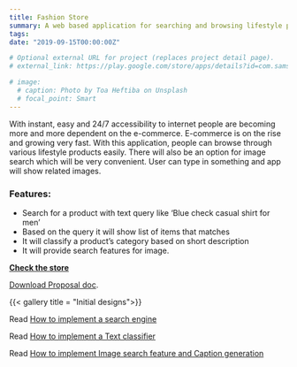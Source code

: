 ```yaml
---
title: Fashion Store
summary: A web based application for searching and browsing lifestyle products. Users can search with text and image. 
tags:
date: "2019-09-15T00:00:00Z"

# Optional external URL for project (replaces project detail page).
# external_link: https://play.google.com/store/apps/details?id=com.samsung.android.sdrawing&hl=en_US

# image:
  # caption: Photo by Toa Heftiba on Unsplash
  # focal_point: Smart
---
```


With instant, easy and 24/7 accessibility to internet people are becoming more and more dependent on the e-commerce. E-commerce is on the rise and growing very fast. With this application, people can browse through various lifestyle products easily. 
There will also be an option for image search which will be very convenient. User can type in something and app will show related images.


### Features:
- Search for a product with text query like ‘Blue check casual shirt for men’
- Based on the query it will show list of items that matches
- It will classify a product’s category based on short description
- It will provide search features for image.

**[Check the store](http://anur0narm.pythonanywhere.com/)**

[Download Proposal doc](https://docs.google.com/document/d/1ZVAFFHlCBG1l4Wd82mfjS3JDPAvexHeDbZjU5qMNQEw/edit?usp=sharing).

{{< gallery title = "Initial designs">}}

Read [How to implement a search engine](https://ashaduzzaman-rubel.netlify.com/post/tf-idf_search_implamentation/)

Read [How to implement a Text classifier](https://ashaduzzaman-rubel.netlify.com/post/naive-bayes-classifier/)

Read [How to implement Image search feature and Caption generation](https://ashaduzzaman-rubel.netlify.com/post/image-captioning-search/) 
